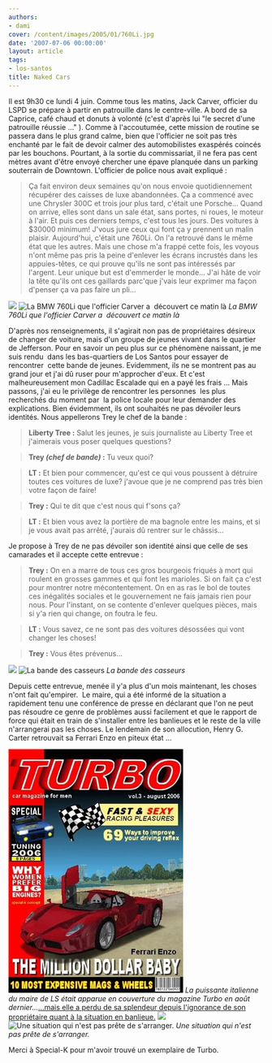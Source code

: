 ```yaml
---
authors:
- dami
cover: /content/images/2005/01/760Li.jpg
date: '2007-07-06 00:00:00'
layout: article
tags:
- los-santos
title: Naked Cars
---
```



Il est 9h30 ce lundi 4 juin. Comme tous les matins, Jack Carver, officier du LSPD se prépare à partir en patrouille dans le centre-ville. A bord de sa Caprice, café chaud et donuts à volonté (c'est d'après lui "le secret d'une patrouille réussie ..." ). Comme à l'accoutumée, cette mission de routine se passera dans le plus grand calme, bien que l'officier ne soit pas très enchanté par le fait de devoir calmer des automobilistes exaspérés coincés par les bouchons. Pourtant, à la sortie du commissariat, il ne fera pas cent mètres avant d'être envoyé chercher une épave planquée dans un parking souterrain de Downtown. L'officier de police nous avait expliqué :

> Ça fait environ deux semaines qu'on nous envoie quotidiennement récupérer des caisses de luxe abandonnées. Ça a commencé avec une Chrysler 300C et trois jour plus tard, c'était une Porsche... Quand on arrive, elles sont dans un sale état, sans portes, ni roues, le moteur à l'air. Et puis ces derniers temps, c'est tous les jours. Des voitures à $30000 minimum! J'vous jure ceux qui font ça y prennent un malin plaisir. Aujourd'hui, c'était une 760Li. On l'a retrouvé dans le même état que les autres. Mais une chose m'a frappé cette fois, les voyous n'ont même pas pris la peine d'enlever les écrans incrustés dans les appuies-têtes, ce qui prouve qu'ils ne sont pas intéressés par l'argent. Leur unique but est d'emmerder le monde... J'ai hâte de voir la tête qu'ils ont ces gaillards parc'que j'vais leur exprimer ma façon d'penser ça va pas faire un pli...

![](/content/images/2005/01/760Li.jpg)
![La BMW 760Li que l'officier Carver a  découvert ce matin là](/content/images/2005/01/760Li2.jpg)
_La BMW 760Li que l'officier Carver a  découvert ce matin là_

D'après nos renseignements, il s'agirait non pas de propriétaires désireux de changer de voiture, mais d'un groupe de jeunes vivant dans le quartier de Jefferson. Pour en savoir un peu plus sur ce phénomène naissant, je me suis rendu&nbsp; dans les bas-quartiers de Los Santos pour essayer de rencontrer&nbsp; cette bande de jeunes. Evidemment, ils ne se montrent pas au grand jour et j'ai dû ruser pour m'approcher d'eux. Et c'est malheureusement mon Cadillac Escalade qui en a payé les frais ... Mais passons, j'ai eu le privilège de rencontrer les personnes&nbsp; les plus recherchés du moment par&nbsp; la police locale pour leur demander des explications. Bien évidemment, ils ont souhaités ne pas dévoiler leurs identités. Nous appellerons Trey le chef de la bande :

> **Liberty Tree :** Salut les jeunes, je suis journaliste au Liberty Tree et j'aimerais vous poser quelques questions?

> **Trey _(chef de bande)_ :** Tu veux quoi?

> **LT :** Et bien pour commencer, qu'est ce qui vous poussent à détruire toutes ces voitures de luxe? j'avoue que je ne comprend pas très bien votre façon de faire!

> **Trey :** Qui te dit que c'est nous qui f'sons ça?

> **LT :** Et bien vous avez la portière de ma bagnole entre les mains, et si je vous avait pas arrêté, j'aurais dû rentrer sur le châssis...

Je propose à Trey de ne pas dévoiler son identité ainsi que celle de ses camarades et il accepte cette entrevue :

> **Trey :** On en a marre de tous ces gros bourgeois friqués à mort qui roulent en grosses gammes et qui font les marioles. Si on fait ça c'est pour montrer notre mécontentement. On en as ras le bol de toutes ces inégalités sociales et le gouvernement ne fais jamais rien pour nous. Pour l'instant, on se contente d'enlever quelques pièces, mais si y'a rien qui change, on foutra le feu.

> **LT :** Vous savez, ce ne sont pas des voitures désossées qui vont changer les choses!

> **Trey :** Vous êtes prévenus...

![](/content/images/2005/01/gang1.jpg)
![La bande des casseurs](/content/images/2005/01/gang2.jpg)
_La bande des casseurs_

Depuis cette entrevue, menée il y'a plus d'un mois maintenant, les choses n'ont fait qu'empirer.&nbsp; Le maire, qui a été informé de la situation a rapidement tenu une conférence de presse en déclarant que l'on ne peut pas résoudre ce genre de problèmes aussi facilement et que le rapport de force qui était en train de s'installer entre les banlieues et le reste de la ville n'arrangerai pas les choses. Le lendemain de son allocution, Henry G. Carter retrouvait sa Ferrari Enzo en piteux état ...

![La puissante italienne du maire de LS était apparue en couverture du magazine Turbo en août dernier...](/content/images/2005/01/mag_turbo.jpg)
_La puissante italienne du maire de LS était apparue en couverture du magazine Turbo en août dernier..._[...mais elle a perdu de sa splendeur depuis l'ignorance de son propriétaire quant à la situation en banlieue.](/content/images/2005/01/enzo_carter.jpg)
![](/content/images/2005/01/navigator.jpg)
![Une situation qui n'est pas prête de s'arranger.](/content/images/2005/01/RX7_t.jpg)
_Une situation qui n'est pas prête de s'arranger._

Merci à Special-K pour m'avoir trouvé un exemplaire de Turbo.